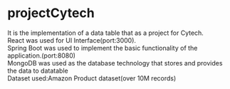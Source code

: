 # projectCytech

It is the implementation of a data table that as a project for Cytech.<br/>
React was used for UI Interface(port:3000).<br/>
Spring Boot was used to implement the basic functionality of the application.(port:8080)<br/>
MongoDB was used as the database technology that stores and provides the data to datatable<br/>
Dataset used:Amazon Product dataset(over 10M records)
